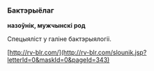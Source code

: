 ### Бактэрыёлаг
**назоўнік, мужчынскі род**

Спецыяліст у галіне бактэрыялогіі.

<a rel="author">[http://rv-blr.com/](http://rv-blr.com/slounik.jsp?letterId=0&maskId=0&pageId=343)</a>
